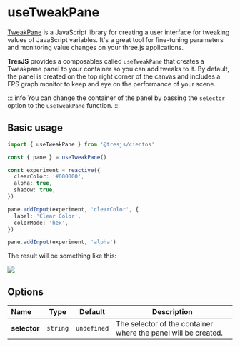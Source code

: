 # useTweakPane

[TweakPane](https://cocopon.github.io/tweakpane/) is a JavaScript library for creating a user interface for tweaking values of JavaScript variables. It's a great tool for fine-tuning parameters and monitoring value changes on your three.js applications.

**TresJS** provides a composables called `useTweakPane` that creates a Tweakpane panel to your container so you can add tweaks to it. By default, the panel is created on the top right corner of the canvas and includes a FPS graph monitor to keep and eye on the performance of your scene.

::: info
You can change the container of the panel by passing the `selector` option to the `useTweakPane` function.
:::

## Basic usage

```ts
import { useTweakPane } from '@tresjs/cientos'

const { pane } = useTweakPane()

const experiment = reactive({
  clearColor: '#000000',
  alpha: true,
  shadow: true,
})

pane.addInput(experiment, 'clearColor', {
  label: 'Clear Color',
  colorMode: 'hex',
})

pane.addInput(experiment, 'alpha')
```

The result will be something like this:

![](/use-tweakpane.png)

## Options

| Name         | Type     | Default     | Description                                                    |
| :----------- | -------- | ----------- | -------------------------------------------------------------- |
| **selector** | `string` | `undefined` | The selector of the container where the panel will be created. |
